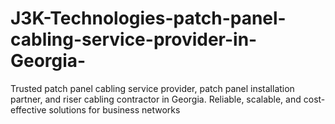# J3K-Technologies-patch-panel-cabling-service-provider-in-Georgia-
Trusted patch panel cabling service provider, patch panel installation partner, and riser cabling contractor in Georgia. Reliable, scalable, and cost-effective solutions for business networks

